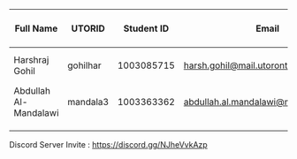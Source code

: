 | Full Name             | UTORID   | Student ID | Email                                  | Best Way To Contact | Discord Username  |
|-----------------------|----------|------------|----------------------------------------|---------------------|:-----------------:|
| Harshraj Gohil        | gohilhar | 1003085715 | harsh.gohil@mail.utoronto.ca           | 647-770-1656        | harshG#7057       |
| Abdullah Al-Mandalawi | mandala3 | 1003363362 | abdullah.al.mandalawi@mail.utoronto.ca | 647-784-1662        | iGaminMaster#2235 |
|                       |          |            |                                        |                     |                   |
|                       |          |            |                                        |                     |                   |
|                       |          |            |                                        |                     |                   |

Discord Server Invite : https://discord.gg/NJheVvkAzp
